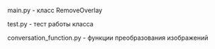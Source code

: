 main.py - класс RemoveOverlay

test.py - тест работы класса

conversation_function.py - функции преобразования изображений 
